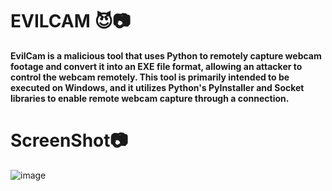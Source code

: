 # EVILCAM 😈📷
**EvilCam is a malicious tool that uses Python to remotely capture webcam footage and convert it into an EXE file format, allowing an attacker to control the webcam remotely. This tool is primarily intended to be executed on Windows, and it utilizes Python's PyInstaller and Socket libraries to enable remote webcam capture through a connection.**

# ScreenShot📷
![image](https://github.com/user-attachments/assets/da386b3a-e525-4f27-b2d0-542ee11fdd92)



